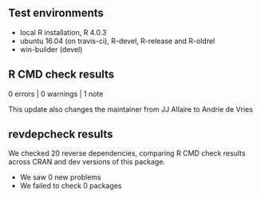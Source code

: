 ## Test environments

* local R installation, R 4.0.3
* ubuntu 16.04 (on travis-ci), R-devel, R-release and R-oldrel
* win-builder (devel)

## R CMD check results

0 errors | 0 warnings | 1 note

This update also changes the maintainer from JJ Allaire to Andrie de Vries


## revdepcheck results

We checked 20 reverse dependencies, comparing R CMD check results across CRAN and dev versions of this package.

 * We saw 0 new problems
 * We failed to check 0 packages
